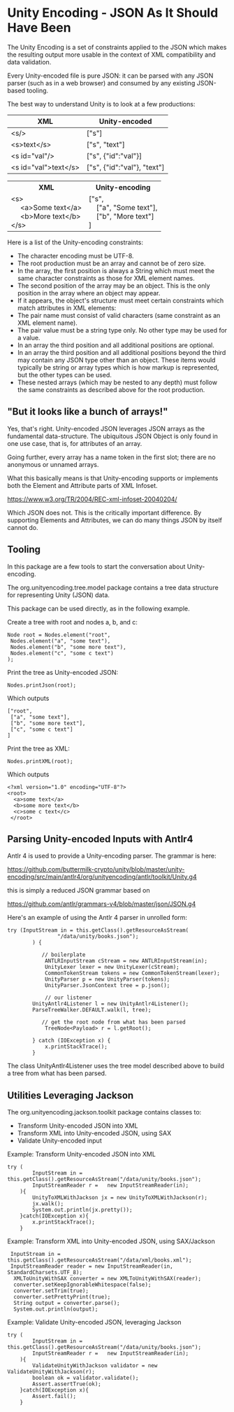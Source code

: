 # Unity Encoding - JSON As It Should Have Been

The Unity Encoding is a set of constraints applied to the JSON which makes the resulting output
more usable in the context of XML compatibility and data validation. 

Every Unity-encoded file is pure JSON: it can be parsed with any JSON parser (such as in a web browser) 
and consumed by any existing JSON-based tooling.  


The best way to understand Unity is to look at a few productions:

| XML                             | Unity-encoded               | 
| --------------------            |-----------------------------|
| &lt;s/&gt;                      | ["s"]                       |
| &lt;s&gt;text&lt;/s&gt;         | ["s", "text"]               |
| &lt;s id="val"/&gt;             | ["s", {"id":"val"}]         |
| &lt;s id="val"&gt;text&lt;/s&gt;| ["s", {"id":"val"}, "text"] |


<table>
<tr><th>XML</th><th>Unity-encoding</th></tr>
<tr><td>
 &lt;s&gt; <br/>                          
 &nbsp;&nbsp;&nbsp;&nbsp; &lt;a&gt;Some text&lt;/a&gt; <br/>      
 &nbsp;&nbsp;&nbsp;&nbsp; &lt;b&gt;More text&lt;/b&gt; <br/>      
 &lt;/s&gt;  <br/>                    
 </td><td>
 ["s", <br/>
 &nbsp;&nbsp;&nbsp;&nbsp;["a", "Some text"],<br/>
 &nbsp;&nbsp;&nbsp;&nbsp;["b", "More text"] <br/>
 ] <br/>
 </td></tr>
 </table>
 
 Here is a list of the Unity-encoding constraints:
 
  - The character encoding must be UTF-8.
  - The root production must be an array and cannot be of zero size.
  - In the array, the first position is always a String which must meet the same character constraints as those for XML element names.
  - The second position of the array may be an object. This is the only position in the array where an object may appear.
  - If it appears, the object's structure must meet certain constraints which match attributes in XML elements:
  - The pair name must consist of valid characters (same constraint as an XML element name).
  - The pair value must be a string type only. No other type may be used for a value.
  - In an array the third position and all additional positions are optional. 
  - In an array the third position and all additional positions beyond the third may contain any JSON type other 
than an object. These items would typically be string or array types which is how markup is represented, but
the other types can be used. 
  - These nested arrays (which may be nested to any depth) must follow the same constraints as described 
above for the root production. 

## "But it looks like a bunch of arrays!"

Yes, that's right. Unity-encoded JSON leverages JSON arrays as the fundamental data-structure. The
ubiquitous JSON Object is only found in one use case, that is, for attributes of an array.

Going further, every array has a name token in the first slot; there are no anonymous or unnamed arrays.

What this basically means is that Unity-encoding supports or implements both the Element and Attribute parts of XML Infoset.

https://www.w3.org/TR/2004/REC-xml-infoset-20040204/

Which JSON does not. This is the critically important difference. By supporting Elements and Attributes, we can do
many things JSON by itself cannot do. 


## Tooling

In this package are a few tools to start the conversation about Unity-encoding. 

The org.unityencoding.tree.model package contains a tree data structure for representing Unity (JSON) data. 

This package can be used directly, as in the following example.

Create a tree with root and nodes a, b, and c:

    Node root = Nodes.element("root", 
     Nodes.element("a", "some text"),
     Nodes.element("b", "some more text"),
     Nodes.element("c", "some c text")
	);

Print the tree as Unity-encoded JSON:
 
    Nodes.printJson(root);

Which outputs

    ["root",
     ["a", "some text"],
     ["b", "some more text"],
     ["c", "some c text"]
    ]
 
Print the tree as XML:

    Nodes.printXML(root);
 
Which outputs

    <?xml version="1.0" encoding="UTF-8"?>
    <root>
      <a>some text</a>
      <b>some more text</b>
      <c>some c text</c>
     </root>



## Parsing Unity-encoded Inputs with Antlr4

Antlr 4 is used to provide a Unity-encoding parser. The grammar is here:

https://github.com/buttermilk-crypto/unity/blob/master/unity-encoding/src/main/antlr4/org/unityencoding/antlr/toolkit/Unity.g4

this is simply a reduced JSON grammar based on 

https://github.com/antlr/grammars-v4/blob/master/json/JSON.g4

Here's an example of using the Antlr 4 parser in unrolled form:

    try (InputStream in = this.getClass().getResourceAsStream(
					"/data/unity/books.json");
			) {
			
			   // boilerplate
				ANTLRInputStream cStream = new ANTLRInputStream(in);
				UnityLexer lexer = new UnityLexer(cStream);
				CommonTokenStream tokens = new CommonTokenStream(lexer);
				UnityParser p = new UnityParser(tokens);
				UnityParser.JsonContext tree = p.json();
				
				// our listener
            UnityAntlr4Listener l = new UnityAntlr4Listener();
            ParseTreeWalker.DEFAULT.walk(l, tree);
			 
			   // get the root node from what has been parsed
				TreeNode<Payload> r = l.getRoot();
				
			} catch (IOException x) {
				x.printStackTrace();
			}

The class UnityAntlr4Listener uses the tree model described above to build a tree from what has been parsed.


## Utilities Leveraging Jackson

The org.unityencoding.jackson.toolkit package contains classes to:

  - Transform Unity-encoded JSON into XML
  - Transform XML into Unity-encoded JSON, using SAX
  - Validate Unity-encoded input
  
  
Example: Transform Unity-encoded JSON into XML
  
    try (
			InputStream in = this.getClass().getResourceAsStream("/data/unity/books.json");
			InputStreamReader r =	new InputStreamReader(in);
		){
			UnityToXMLWithJackson jx = new UnityToXMLWithJackson(r);
			jx.walk();
			System.out.println(jx.pretty());
		}catch(IOException x){
			x.printStackTrace();
		}

Example: Transform XML into Unity-encoded JSON, using SAX/Jackson

     InputStream in = this.getClass().getResourceAsStream("/data/xml/books.xml");
     InputStreamReader reader = new InputStreamReader(in, StandardCharsets.UTF_8);
	  XMLToUnityWithSAX converter = new XMLToUnityWithSAX(reader);
	  converter.setKeepIgnorableWhitespace(false);
	  converter.setTrim(true);
	  converter.setPrettyPrint(true);
	  String output = converter.parse();
	  System.out.println(output);
	 
Example: Validate Unity-encoded JSON, leveraging Jackson

    try (
			InputStream in = this.getClass().getResourceAsStream("/data/unity/books.json");
			InputStreamReader r =	new InputStreamReader(in);
		){
			ValidateUnityWithJackson validator = new ValidateUnityWithJackson(r);
			boolean ok = validator.validate();
			Assert.assertTrue(ok);
		}catch(IOException x){
			Assert.fail();
		}



  